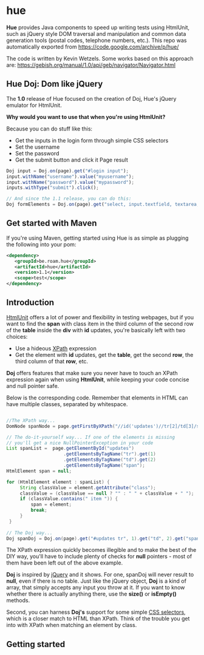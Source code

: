 # hue
**Hue** provides Java components to speed up writing tests using HtmlUnit, such as jQuery style DOM traversal and manipulation and common data generation tools (postal codes, telephone numbers, etc.).
This repo was automatically exported from https://code.google.com/archive/p/hue/

 The code is written by Kevin Wetzels. Some works based on this approach are: https://gebish.org/manual/1.0/api/geb/navigator/Navigator.html

## Hue Doj: Dom like jQuery
The **1.0** release of Hue focused on the creation of Doj, Hue's jQuery emulator for HtmlUnit.

**Why would you want to use that when you're using HtmlUnit?**

Because you can do stuff like this:

* Get the inputs in the login form through simple CSS selectors
* Set the username 
* Set the password
* Get the submit button and click it Page result

```javascript
Doj input = Doj.on(page).get("#login input");
input.withName("username").value("myusername");
input.withName("password").value("mypassword");
inputs.withType("submit").click(); 

// And since the 1.1 release, you can do this: 
Doj formElements = Doj.on(page).get("select, input.textfield, textarea, button#save-button"); 
```

## Get started with Maven
If you're using Maven, getting started using Hue is as simple as plugging the following into your pom:

```xml
<dependency> 
   <groupId>be.roam.hue</groupId>
   <artifactId>hue</artifactId> 
   <version>1.1</version> 
   <scope>test</scope> 
</dependency>
```

## Introduction

[HtmlUnit](http://htmlunit.sourceforge.net/) offers a lot of power and flexibility in testing webpages, but if you want to find the **span** with class item in the third column of the second row of the **table** inside the **div** with **id** updates, you're basically left with two choices: 

* Use a hideous [XPath](https://en.wikipedia.org/wiki/XPath) expression
* Get the element with **id** updates, get the **table**, get the second **row**, the third column of that **row**, etc.

**Doj** offers features that make sure you never have to touch an XPath expression again when using **HtmlUnit**, while keeping your code concise and null pointer safe.

Below is the corresponding code. Remember that elements in HTML can have multiple classes, separated by whitespace.

```java 

//The XPath way... 
DomNode spanNode = page.getFirstByXPath("//id('updates')//tr[2]/td[3]/span[contains(concat(' ', @class, ' '),concat(' ', 'item', ' '))]");

// The do-it-yourself way... If one of the elements is missing 
// you'll get a nice NullPointerException in your code 
List spanList =  page.getElementById("updates")
                     .getElementsByTagName("tr").get(1)
                     .getElementsByTagName("td").get(2)
                     .getElementsByTagName("span"); 
HtmlElement span = null; 

for (HtmlElement element : spanList) { 
     String classValue = element.getAttribute("class"); 
     classValue = (classValue == null ? "" : " " + classValue + " "); 
     if (classValue.contains(" item ")) { 
         span = element; 
         break; 
     } 
 }
     
// The Doj way... 
Doj spanDoj = Doj.on(page).get("#updates tr", 1).get("td", 2).get("span.item"); 
```

The XPath expression quickly becomes illegible and to make the best of the DIY way, you'll have to include plenty of checks for **null** pointers - most of them have been left out of the above example.

**Doj** is inspired by [jQuery](https://jquery.com/) and it shows. For one, spanDoj will never result to **null**, even if there is no table. Just like the jQuery object, **Doj** is a kind of array, that simply accepts any input you throw at it. If you want to know whether there is actually anything there, use the **size()** or **isEmpty()** methods.

Second, you can harness **Doj's** support for some simple [CSS selectors](https://developer.mozilla.org/en-US/docs/Web/CSS/CSS_Selectors), which is a closer match to HTML than XPath. Think of the trouble you get into with XPath when matching an element by class.

## Getting started
